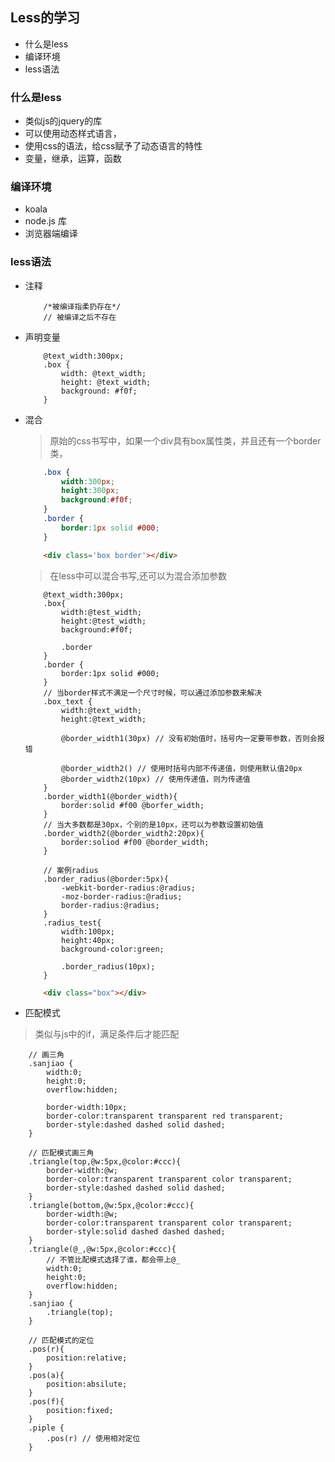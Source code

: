 ## Less的学习

+ 什么是less
+ 编译环境
+ less语法


### 什么是less
+ 类似js的jquery的库
+ 可以使用动态样式语言，
+ 使用css的语法，给css赋予了动态语言的特性
+ 变量，继承，运算，函数

### 编译环境
+ koala
+ node.js 库
+ 浏览器端编译

### less语法
+ 注释
	```less
		/*被编译指柔扔存在*/
		// 被编译之后不存在
	```
+ 声明变量
	```less
		@text_width:300px;
		.box {
			width: @text_width;
			height: @text_width;
			background: #f0f;
		}
	```

+ 混合
	> 原始的css书写中，如果一个div具有box属性类，并且还有一个border类，
	```css
		.box {
			width:300px;
			height:300px;
			background:#f0f;
		}
		.border {
			border:1px solid #000;
		}
	```
	```html
		<div class='box border'></div>
	```
	> 在less中可以混合书写,还可以为混合添加参数
	```less
		@text_width:300px;
		.box{
			width:@test_width;
			height:@test_width;
			background:#f0f;

			.border
		}
		.border {
			border:1px solid #000;
		}
		// 当border样式不满足一个尺寸时候，可以通过添加参数来解决
		.box_text {
			width:@text_width;
			height:@text_width;

			@border_width1(30px) // 没有初始值时，括号内一定要带参数，否则会报错

			@border_width2() // 使用时括号内部不传递值，则使用默认值20px
			@border_width2(10px) // 使用传递值，则为传递值
		}
		.border_width1(@border_width){
			border:solid #f00 @borfer_width;
		}
		// 当大多数都是30px，个别的是10px，还可以为参数设置初始值
		.border_width2(@border_width2:20px){
			border:soliod #f00 @border_width;
		}

		// 案例radius
		.border_radius(@border:5px){
			-webkit-border-radius:@radius;
			-moz-border-radius:@radius;
			border-radius:@radius;
		}
		.radius_test{
			width:100px;
			height:40px;
			background-color:green;

			.border_radius(10px);
		}
	```
	```html
		<div class="box"></div>
	```

+ 匹配模式
> 类似与js中的if，满足条件后才能匹配
```less
	// 画三角
	.sanjiao {
		width:0;
		height:0;
		overflow:hidden;

		border-width:10px;
		border-color:transparent transparent red transparent;
		border-style:dashed dashed solid dashed;
	}

	// 匹配模式画三角
	.triangle(top,@w:5px,@color:#ccc){
		border-width:@w;
		border-color:transparent transparent color transparent;
		border-style:dashed dashed solid dashed;
	}
	.triangle(bottom,@w:5px,@color:#ccc){
		border-width:@w;
		border-color:transparent transparent color transparent;
		border-style:solid dashed dashed dashed;
	}
	.triangle(@_,@w:5px,@color:#ccc){
		// 不管比配模式选择了谁，都会带上@_
		width:0;
		height:0;
		overflow:hidden;
	}
	.sanjiao {
		.triangle(top);
	}

	// 匹配模式的定位
	.pos(r){
		position:relative;
	}
	.pos(a){
		position:absilute;
	}
	.pos(f){
		position:fixed;
	}
	.piple {
		.pos(r) // 使用相对定位
	}
```

